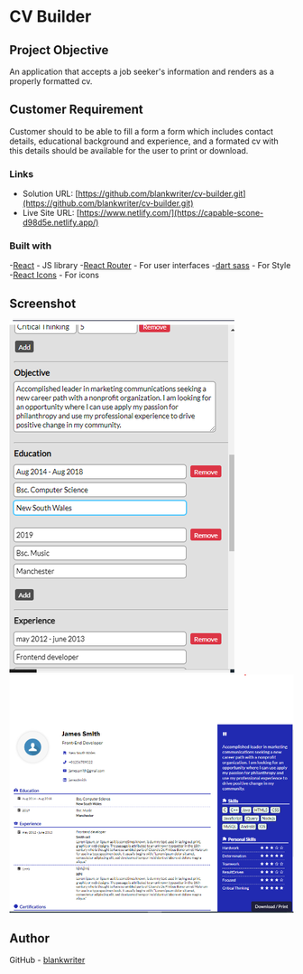 # CV Builder



## Project Objective
 An application that accepts a job seeker's information and renders as a properly formatted cv.

 ## Customer Requirement
Customer should to be able to fill a form a form which includes contact details, educational background and experience, and a formated cv with this details should be available for the user to print or download.

### Links

- Solution URL: [https://github.com/blankwriter/cv-builder.git](https://github.com/blankwriter/cv-builder.git)
- Live Site URL: [https://www.netlify.com/](https://capable-scone-d98d5e.netlify.app/)

### Built with

-[React](https://reactjs.org/) - JS library
-[React Router](https://reactrouter.com/) - For user interfaces
-[dart sass](https://sass-lang.com/dart-sass) - For Style
-[React Icons](https://react-icons.github.io/react-icons/) - For icons


## Screenshot
![Form ](./public/page2.png)
![Resume ](./public/page1.png)

## Author
 GitHub - [blankwriter](https://github.com/blankwriter)